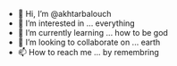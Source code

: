 - 👋 Hi, I’m @akhtarbalouch
- 👀 I’m interested in ... everything
- 🌱 I’m currently learning ... how to be god
- 💞️ I’m looking to collaborate on ... earth
- 📫 How to reach me ... by remembring 

<!---
akhtarbalouch/akhtarbalouch is a ✨ special ✨ repository because its `README.md` (this file) appears on your GitHub profile.
You can click the Preview link to take a look at your changes.
--->
